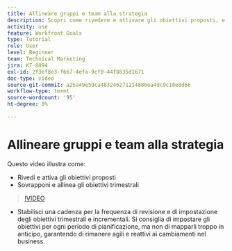 ```yaml
---
title: Allineare gruppi e team alla strategia
description: Scopri come rivedere e attivare gli obiettivi proposti, e cascata e allineare gli obiettivi trimestrali utilizzando [!DNL Goals].
activity: use
feature: Workfront Goals
type: Tutorial
role: User
level: Beginner
team: Technical Marketing
jira: KT-8894
exl-id: 2f3ef8e3-f667-4efa-9cf0-44f8835d1671
doc-type: video
source-git-commit: a25a49e59ca483246271214886ea4dc9c10e8d66
workflow-type: tm+mt
source-wordcount: '95'
ht-degree: 0%

---
```


# Allineare gruppi e team alla strategia

Questo video illustra come:

* Rivedi e attiva gli obiettivi proposti
* Sovrapponi e allinea gli obiettivi trimestrali

>[!VIDEO](https://video.tv.adobe.com/v/335188/?quality=12&learn=on)

<!--
Pro-tips graphic
-->

* Stabilisci una cadenza per la frequenza di revisione e di impostazione degli obiettivi trimestrali e incrementali. Si consiglia di impostare gli obiettivi per ogni periodo di pianificazione, ma non di mapparli troppo in anticipo, garantendo di rimanere agili e reattivi ai cambiamenti nel business.
